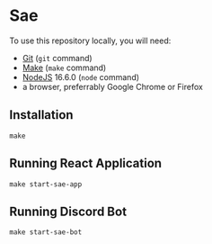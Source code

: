 # Sae

To use this repository locally, you will need:

- [Git](https://git-scm.com/) (`git` command)
- [Make](https://en.wikipedia.org/wiki/Make_(software)) (`make` command)
- [NodeJS](https://nodejs.org/en/) 16.6.0 (`node` command)
- a browser, preferrably Google Chrome or Firefox

## Installation


    make


## Running React Application


    make start-sae-app

## Running Discord Bot


    make start-sae-bot